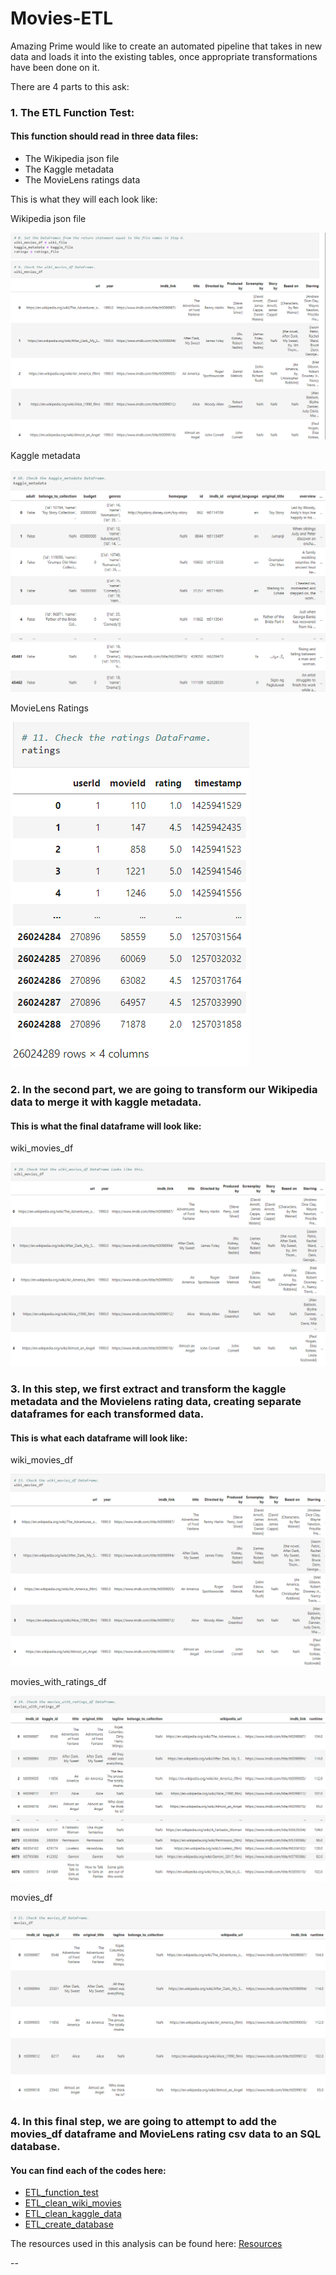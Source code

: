 # Movies-ETL

Amazing Prime would like to create an automated pipeline that takes in new data and loads it into the existing tables, once appropriate transformations have been done on it.  

There are 4 parts to this ask:  
  ### 1. The ETL Function Test: 
  
  #### This function should read in three data files: 
  - The Wikipedia json file
  - The Kaggle metadata
  - The MovieLens ratings data
  
  This is what they will each look like:
  
  Wikipedia json file
  
  ![Wiki_json](https://github.com/SoumyaAbraham/Movies--ETL/blob/main/Screenshots/del1wikiMovies.png)  
  
  Kaggle metadata
  
  ![Kaggle_meta](https://github.com/SoumyaAbraham/Movies--ETL/blob/main/Screenshots/del1kaggleMeta.png)
  
  MovieLens Ratings
  
  ![MovieLens_rate](https://github.com/SoumyaAbraham/Movies--ETL/blob/main/Screenshots/del1ratings.png)
  
  ### 2. In the second part, we are going to transform our Wikipedia data to merge it with kaggle metadata. 
  
 #### This is what the final dataframe will look like:
  
  wiki_movies_df
  
  ![wiki_movies_df](https://github.com/SoumyaAbraham/Movies--ETL/blob/main/Screenshots/del2wiki_movies.png)
  
  ### 3. In this step, we first extract and transform the kaggle metadata and the Movielens rating data, creating separate dataframes for each transformed data.  
  
 #### This is what each dataframe will look like:
  
  wiki_movies_df  
  
  ![wiki_movies_df](https://github.com/SoumyaAbraham/Movies--ETL/blob/main/Screenshots/del3wikimovies_df.png)
  
  movies_with_ratings_df
  
  ![movies_with_ratings_df](https://github.com/SoumyaAbraham/Movies--ETL/blob/main/Screenshots/del3wikimovies_rating_df.png)
  
  movies_df
  
  ![movies_df](https://github.com/SoumyaAbraham/Movies--ETL/blob/main/Screenshots/del3movies_df.png)
  
  ### 4. In this final step, we are going to attempt to add the movies_df dataframe and MovieLens rating csv data to an SQL database.  
  
 #### You can find each of the codes here:  
  
  * [ETL_function_test](https://github.com/SoumyaAbraham/Movies--ETL/blob/main/ETL_function_test.ipynb)  
  * [ETL_clean_wiki_movies](https://github.com/SoumyaAbraham/Movies--ETL/blob/main/ETL_clean_wiki_movies.ipynb)  
  * [ETL_clean_kaggle_data](https://github.com/SoumyaAbraham/Movies--ETL/blob/main/ETL_clean_kaggle_data.ipynb)  
  * [ETL_create_database](https://github.com/SoumyaAbraham/Movies--ETL/blob/main/ETL_Create_Database.ipynb)  
  
  The resources used in this analysis can be found here: [Resources](https://github.com/SoumyaAbraham/Movies--ETL/blob/main/Resources.zip)
  
  --
  
  
  

